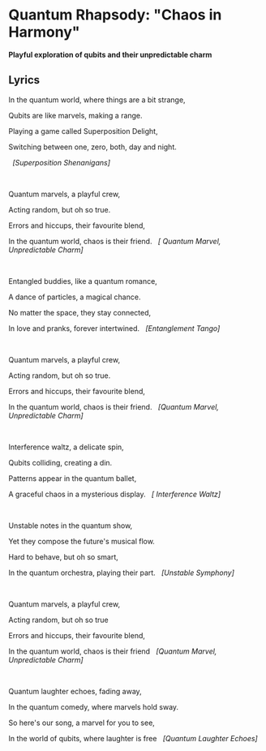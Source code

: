 # Quantum Rhapsody: "Chaos in Harmony"
**Playful exploration of qubits and their unpredictable charm**

## Lyrics
  
In the quantum world, where things are a bit strange,

Qubits are like marvels, making a range.

Playing a game called Superposition Delight,

Switching between one, zero, both, day and night. 

&nbsp;
*[Superposition Shenanigans]*

&nbsp;
&nbsp;

Quantum marvels, a playful crew,

Acting random, but oh so true.

Errors and hiccups, their favourite blend,

In the quantum world, chaos is their friend. 
&nbsp;
*[ Quantum Marvel, Unpredictable Charm]*

&nbsp;
&nbsp;
 
Entangled buddies, like a quantum romance,

A dance of particles, a magical chance.

No matter the space, they stay connected,

In love and pranks, forever intertwined. 
&nbsp;
*[Entanglement Tango]*

&nbsp;
&nbsp;

Quantum marvels, a playful crew,

Acting random, but oh so true.

Errors and hiccups, their favourite blend,

In the quantum world, chaos is their friend.
&nbsp;
*[Quantum Marvel, Unpredictable Charm]*

&nbsp;
&nbsp;

Interference waltz, a delicate spin,

Qubits colliding, creating a din.

Patterns appear in the quantum ballet,

A graceful chaos in a mysterious display.
&nbsp;
*[ Interference Waltz]*

&nbsp;
&nbsp;

Unstable notes in the quantum show,

Yet they compose the future's musical flow.

Hard to behave, but oh so smart,

In the quantum orchestra, playing their part.
&nbsp;
*[Unstable Symphony]*

&nbsp;
&nbsp;

Quantum marvels, a playful crew,

Acting random, but oh so true

Errors and hiccups, their favourite blend,

In the quantum world, chaos is their friend
&nbsp;
*[Quantum Marvel, Unpredictable Charm]*

&nbsp;
&nbsp;

Quantum laughter echoes, fading away,

In the quantum comedy, where marvels hold sway.

So here's our song, a marvel for you to see,

In the world of qubits, where laughter is free
&nbsp;
*[Quantum Laughter Echoes]*

&nbsp;
&nbsp;

